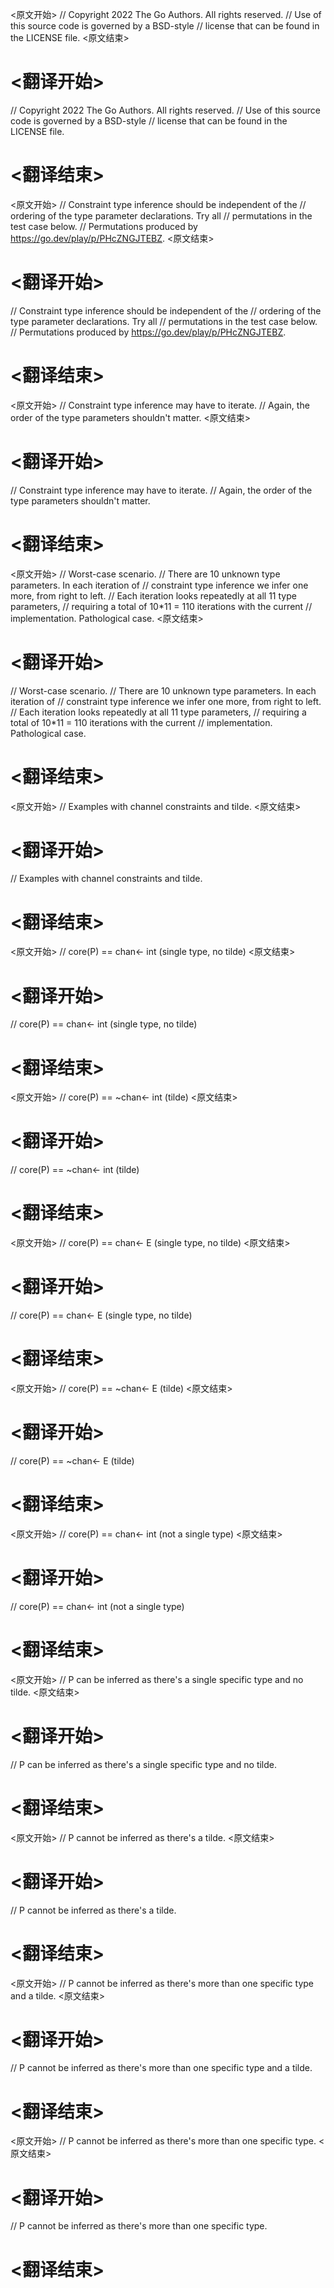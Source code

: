
<原文开始>
// Copyright 2022 The Go Authors. All rights reserved.
// Use of this source code is governed by a BSD-style
// license that can be found in the LICENSE file.
<原文结束>

# <翻译开始>
// Copyright 2022 The Go Authors. All rights reserved.
// Use of this source code is governed by a BSD-style
// license that can be found in the LICENSE file.
# <翻译结束>


<原文开始>
// Constraint type inference should be independent of the
// ordering of the type parameter declarations. Try all
// permutations in the test case below.
// Permutations produced by https://go.dev/play/p/PHcZNGJTEBZ.
<原文结束>

# <翻译开始>
// Constraint type inference should be independent of the
// ordering of the type parameter declarations. Try all
// permutations in the test case below.
// Permutations produced by https://go.dev/play/p/PHcZNGJTEBZ.
# <翻译结束>


<原文开始>
// Constraint type inference may have to iterate.
// Again, the order of the type parameters shouldn't matter.
<原文结束>

# <翻译开始>
// Constraint type inference may have to iterate.
// Again, the order of the type parameters shouldn't matter.
# <翻译结束>


<原文开始>
// Worst-case scenario.
// There are 10 unknown type parameters. In each iteration of
// constraint type inference we infer one more, from right to left.
// Each iteration looks repeatedly at all 11 type parameters,
// requiring a total of 10*11 = 110 iterations with the current
// implementation. Pathological case.
<原文结束>

# <翻译开始>
// Worst-case scenario.
// There are 10 unknown type parameters. In each iteration of
// constraint type inference we infer one more, from right to left.
// Each iteration looks repeatedly at all 11 type parameters,
// requiring a total of 10*11 = 110 iterations with the current
// implementation. Pathological case.
# <翻译结束>


<原文开始>
// Examples with channel constraints and tilde.
<原文结束>

# <翻译开始>
// Examples with channel constraints and tilde.
# <翻译结束>


<原文开始>
// core(P) == chan<- int   (single type, no tilde)
<原文结束>

# <翻译开始>
// core(P) == chan<- int   (single type, no tilde)
# <翻译结束>


<原文开始>
// core(P) == ~chan<- int  (tilde)
<原文结束>

# <翻译开始>
// core(P) == ~chan<- int  (tilde)
# <翻译结束>


<原文开始>
// core(P) == chan<- E     (single type, no tilde)
<原文结束>

# <翻译开始>
// core(P) == chan<- E     (single type, no tilde)
# <翻译结束>


<原文开始>
// core(P) == ~chan<- E    (tilde)
<原文结束>

# <翻译开始>
// core(P) == ~chan<- E    (tilde)
# <翻译结束>


<原文开始>
// core(P) == chan<- int   (not a single type)
<原文结束>

# <翻译开始>
// core(P) == chan<- int   (not a single type)
# <翻译结束>


<原文开始>
// P can be inferred as there's a single specific type and no tilde.
<原文结束>

# <翻译开始>
// P can be inferred as there's a single specific type and no tilde.
# <翻译结束>


<原文开始>
// P cannot be inferred as there's a tilde.
<原文结束>

# <翻译开始>
// P cannot be inferred as there's a tilde.
# <翻译结束>


<原文开始>
// P cannot be inferred as there's more than one specific type and a tilde.
<原文结束>

# <翻译开始>
// P cannot be inferred as there's more than one specific type and a tilde.
# <翻译结束>


<原文开始>
// P cannot be inferred as there's more than one specific type.
<原文结束>

# <翻译开始>
// P cannot be inferred as there's more than one specific type.
# <翻译结束>

